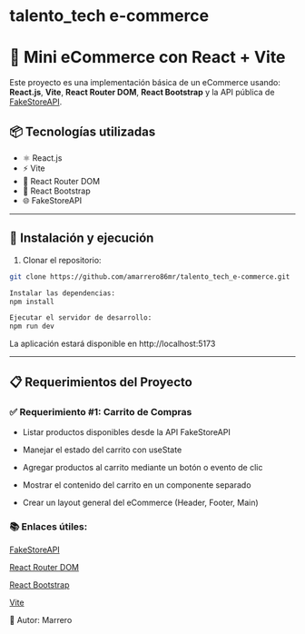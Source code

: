 # talento_tech e-commerce

# 🛒 Mini eCommerce con React + Vite

Este proyecto es una implementación básica de un eCommerce usando:
 **React.js**, **Vite**, **React Router DOM**, **React Bootstrap** 
 y la API pública de [FakeStoreAPI](https://fakestoreapi.com/).

## 📦 Tecnologías utilizadas

- ⚛️ React.js
- ⚡ Vite
- 🧭 React Router DOM
- 🎨 React Bootstrap
- 🌐 FakeStoreAPI

---

## 🚀 Instalación y ejecución

1. Clonar el repositorio:

```bash 
git clone https://github.com/amarrero86mr/talento_tech_e-commerce.git

Instalar las dependencias:
npm install

Ejecutar el servidor de desarrollo:
npm run dev
```

La aplicación estará disponible en http://localhost:5173


---
## 📋 Requerimientos del Proyecto

### ✅ Requerimiento #1: Carrito de Compras
 - Listar productos disponibles desde la API FakeStoreAPI

 - Manejar el estado del carrito con useState

 - Agregar productos al carrito mediante un botón o evento de clic

 - Mostrar el contenido del carrito en un componente separado

 - Crear un layout general del eCommerce (Header, Footer, Main)


### 📚 Enlaces útiles:

[FakeStoreAPI](https://fakestoreapi.com/)

[React Router DOM](https://reactrouter.com/)

[React Bootstrap](https://react-bootstrap.netlify.app/)

[Vite](https://vite.dev/)

👤 Autor:
Marrero